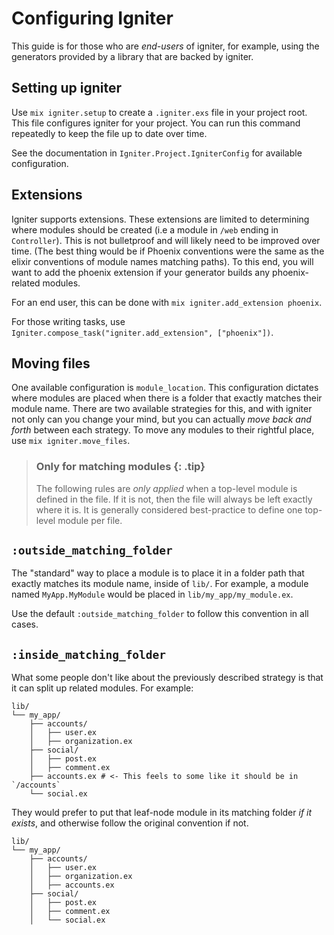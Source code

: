 <!--
SPDX-FileCopyrightText: 2020 Zach Daniel

SPDX-License-Identifier: MIT
-->

# Configuring Igniter

This guide is for those who are _end-users_ of igniter, for example, using the generators provided by a library that are backed by igniter.

## Setting up igniter

Use `mix igniter.setup` to create a `.igniter.exs` file in your project root. This file configures igniter for your project. You can run this command repeatedly to keep the file up to date over time.

See the documentation in `Igniter.Project.IgniterConfig` for available configuration.

## Extensions

Igniter supports extensions. These extensions are limited to determining where modules should be created (i.e a module in `/web` ending in `Controller`).
This is not bulletproof and will likely need to be improved over time. (The best thing would be if Phoenix conventions were the same as the
elixir conventions of module names matching paths). To this end, you will want to add the phoenix extension if your generator builds any phoenix-related modules.

For an end user, this can be done with `mix igniter.add_extension phoenix`.

For those writing tasks, use `Igniter.compose_task("igniter.add_extension", ["phoenix"])`.

## Moving files

One available configuration is `module_location`. This configuration dictates where modules are placed when there is a folder that exactly matches their module name. There are two available strategies for this, and with igniter not only can you change your mind, but you can actually _move back and forth_ between each strategy. To move any modules to their rightful place, use `mix igniter.move_files`.

> ### Only for matching modules {: .tip}
>
> The following rules are _only applied_ when a top-level module is defined in the file. If it is not, then the file will always be left exactly where it is. It is generally considered best-practice to define one top-level module per file.

## `:outside_matching_folder`

The "standard" way to place a module is to place it in a folder path that exactly matches its module name, inside of `lib/`. For example, a module named `MyApp.MyModule` would be placed in `lib/my_app/my_module.ex`.

Use the default `:outside_matching_folder` to follow this convention in all cases.

## `:inside_matching_folder`

What some people don't like about the previously described strategy is that it can split up related modules. For example:

```
lib/
└── my_app/
    ├── accounts/
    │   ├── user.ex
    │   ├── organization.ex
    ├── social/
    │   ├── post.ex
    │   ├── comment.ex
    ├── accounts.ex # <- This feels to some like it should be in `/accounts`
    └── social.ex
```

They would prefer to put that leaf-node module in its matching folder _if it exists_, and otherwise follow the original convention if not.

```
lib/
└── my_app/
    ├── accounts/
    │   ├── user.ex
    │   ├── organization.ex
    │   ├── accounts.ex
    ├── social/
    │   ├── post.ex
    │   ├── comment.ex
    │   └── social.ex
```
